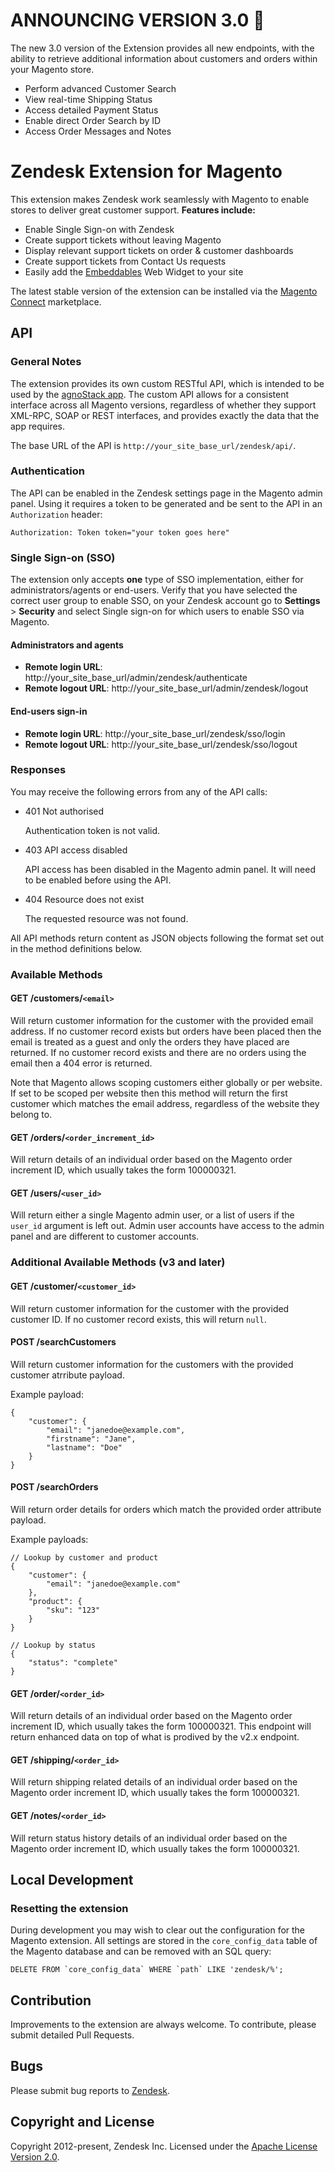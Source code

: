 # ANNOUNCING VERSION 3.0 :mega:

The new 3.0 version of the Extension provides all new endpoints, with the ability to retrieve additional information about customers and orders within your Magento store.

* Perform advanced Customer Search
* View real-time Shipping Status
* Access detailed Payment Status
* Enable direct Order Search by ID
* Access Order Messages and Notes


# Zendesk Extension for Magento

This extension makes Zendesk work seamlessly with Magento to enable stores to deliver great customer support. **Features include:**

- Enable Single Sign-on with Zendesk
- Create support tickets without leaving Magento
- Display relevant support tickets on order & customer dashboards
- Create support tickets from Contact Us requests
- Easily add the [Embeddables](https://www.zendesk.com/embeddables) Web Widget to your site

The latest stable version of the extension can be installed via the [Magento Connect](http://www.magentocommerce.com/magento-connect/catalog/product/view/id/15129/) marketplace.

## API

### General Notes

The extension provides its own custom RESTful API, which is intended to be used by the [agnoStack app](https://www.zendesk.com/apps/support/agnostack-commerce---by-particular/). The custom API allows for a consistent interface across all Magento versions, regardless of whether they support XML-RPC, SOAP or REST interfaces, and provides exactly the data that the app requires.

The base URL of the API is `http://your_site_base_url/zendesk/api/`.

### Authentication

The API can be enabled in the Zendesk settings page in the Magento admin panel. Using it requires a token to be generated and be sent to the API in an `Authorization` header:

    Authorization: Token token="your token goes here"

### Single Sign-on (SSO)

The extension only accepts **one** type of SSO implementation, either for administrators/agents or end-users. Verify that you have selected the correct user group to enable SSO, on your Zendesk account go to **Settings** > **Security** and select Single sign-on for which users to enable SSO via Magento.

#### Administrators and agents
* **Remote login URL**: http://your_site_base_url/admin/zendesk/authenticate
* **Remote logout URL**: http://your_site_base_url/admin/zendesk/logout

#### End-users sign-in
* **Remote login URL**: http://your_site_base_url/zendesk/sso/login
* **Remote logout URL**: http://your_site_base_url/zendesk/sso/logout

### Responses

You may receive the following errors from any of the API calls:

* 401 Not authorised

  Authentication token is not valid.

* 403 API access disabled

  API access has been disabled in the Magento admin panel. It will need to be enabled before using the API.

* 404 Resource does not exist

  The requested resource was not found.

All API methods return content as JSON objects following the format set out in the method definitions below.

### Available Methods

#### GET /customers/`<email>`

Will return customer information for the customer with the provided email address. If no customer record exists but orders have been placed then the email is treated as a guest and only the orders they have placed are returned. If no customer record exists and there are no orders using the email then a 404 error is returned.

Note that Magento allows scoping customers either globally or per website. If set to be scoped per website then this method will return the first customer which matches the email address, regardless of the website they belong to.

#### GET /orders/`<order_increment_id>`

Will return details of an individual order based on the Magento order increment ID, which usually takes the form 100000321.


#### GET /users/`<user_id>`

Will return either a single Magento admin user, or a list of users if the `user_id` argument is left out. Admin user accounts have access to the admin panel and are different to customer accounts.

### Additional Available Methods (v3 and later)

#### GET /customer/`<customer_id>`

Will return customer information for the customer with the provided customer ID. If no customer record exists, this will return `null`. 

#### POST /searchCustomers

Will return customer information for the customers with the provided customer atrribute payload.

Example payload:

```
{
    "customer": {
        "email": "janedoe@example.com",
        "firstname": "Jane",
        "lastname": "Doe"
    }
}
```

#### POST /searchOrders

Will return order details for orders which match the provided order attribute payload.

Example payloads:

```
// Lookup by customer and product
{
    "customer": {
        "email": "janedoe@example.com"
    },
    "product": {
        "sku": "123"
    }
}

// Lookup by status
{
    "status": "complete"
}
```

#### GET /order/`<order_id>`

Will return details of an individual order based on the Magento order increment ID, which usually takes the form 100000321.  This endpoint will return enhanced data on top of what is prodived by the v2.x endpoint.

#### GET /shipping/`<order_id>`

Will return shipping related details of an individual order based on the Magento order increment ID, which usually takes the form 100000321.

#### GET /notes/`<order_id>`

Will return status history details of an individual order based on the Magento order increment ID, which usually takes the form 100000321.

## Local Development

### Resetting the extension

During development you may wish to clear out the configuration for the Magento extension. All settings are stored in the `core_config_data` table of the Magento database and can be removed with an SQL query:

    DELETE FROM `core_config_data` WHERE `path` LIKE 'zendesk/%';

## Contribution

Improvements to the extension are always welcome. To contribute, please submit detailed Pull Requests.

## Bugs

Please submit bug reports to <a href="https://support.zendesk.com/requests/new">Zendesk</a>.

## Copyright and License

Copyright 2012-present, Zendesk Inc. Licensed under the <a href="http://www.apache.org/licenses/LICENSE-2.0">Apache License Version 2.0</a>.
